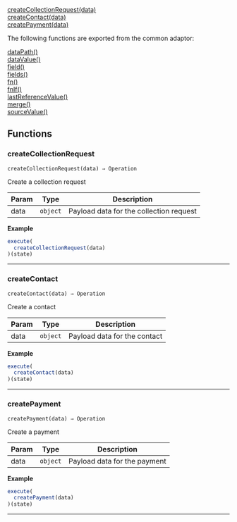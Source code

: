 <dl>
<dt>
    <a href="#createcollectionrequest">createCollectionRequest(data)</a></dt>
<dt>
    <a href="#createcontact">createContact(data)</a></dt>
<dt>
    <a href="#createpayment">createPayment(data)</a></dt>
</dl>

The following functions are exported from the common adaptor:
<dl>
<dt>
    <a href="/adaptors/packages/common-docs#datapath">dataPath()</a>
</dt>
<dt>
    <a href="/adaptors/packages/common-docs#datavalue">dataValue()</a>
</dt>
<dt>
    <a href="/adaptors/packages/common-docs#field">field()</a>
</dt>
<dt>
    <a href="/adaptors/packages/common-docs#fields">fields()</a>
</dt>
<dt>
    <a href="/adaptors/packages/common-docs#fn">fn()</a>
</dt>
<dt>
    <a href="/adaptors/packages/common-docs#fnif">fnIf()</a>
</dt>
<dt>
    <a href="/adaptors/packages/common-docs#lastreferencevalue">lastReferenceValue()</a>
</dt>
<dt>
    <a href="/adaptors/packages/common-docs#merge">merge()</a>
</dt>
<dt>
    <a href="/adaptors/packages/common-docs#sourcevalue">sourceValue()</a>
</dt></dl>

## Functions
### createCollectionRequest

<p><code>createCollectionRequest(data) ⇒ Operation</code></p>

Create a collection request


| Param | Type | Description |
| --- | --- | --- |
| data | <code>object</code> | Payload data for the collection request |

**Example**
```js
execute(
  createCollectionRequest(data)
)(state)
```

* * *

### createContact

<p><code>createContact(data) ⇒ Operation</code></p>

Create a contact


| Param | Type | Description |
| --- | --- | --- |
| data | <code>object</code> | Payload data for the contact |

**Example**
```js
execute(
  createContact(data)
)(state)
```

* * *

### createPayment

<p><code>createPayment(data) ⇒ Operation</code></p>

Create a payment


| Param | Type | Description |
| --- | --- | --- |
| data | <code>object</code> | Payload data for the payment |

**Example**
```js
execute(
  createPayment(data)
)(state)
```

* * *

